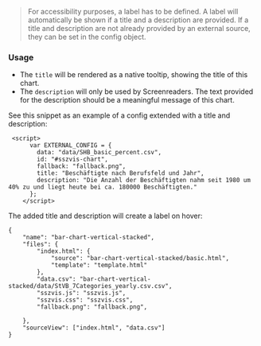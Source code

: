 > For accessibility purposes, a label has to be defined. A label will automatically be shown if a title and a description are provided. If a title and description are not already provided by an external source, they can be set in the config object.

### Usage

- The `title` will be rendered as a native tooltip, showing the title of this chart.
- The `description` will only be used by Screenreaders. The text provided for the description should be a meaningful message of this chart.

See this snippet as an example of a config extended with a title and description:

```
 <script>
      var EXTERNAL_CONFIG = {
        data: "data/SHB_basic_percent.csv",
        id: "#sszvis-chart",
        fallback: "fallback.png",
        title: "Beschäftigte nach Berufsfeld und Jahr",
        description: "Die Anzahl der Beschäftigten nahm seit 1980 um 40% zu und liegt heute bei ca. 180000 Beschäftigten."
      };
    </script>
```

The added title and description will create a label on hover:

```project
{
    "name": "bar-chart-vertical-stacked",
    "files": {
        "index.html": {
            "source": "bar-chart-vertical-stacked/basic.html",
            "template": "template.html"
        },
        "data.csv": "bar-chart-vertical-stacked/data/StVB_7Categories_yearly.csv.csv",
        "sszvis.js": "sszvis.js",
        "sszvis.css": "sszvis.css",
        "fallback.png": "fallback.png",

    },
    "sourceView": ["index.html", "data.csv"]
}
```
